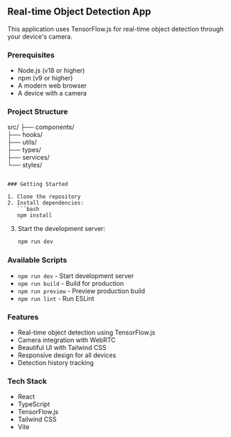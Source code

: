 ## Real-time Object Detection App

This application uses TensorFlow.js for real-time object detection through your device's camera.

### Prerequisites

- Node.js (v18 or higher)
- npm (v9 or higher)
- A modern web browser
- A device with a camera

### Project Structure

src/
├── components/        
├── hooks/            
├── utils/           
├── types/           
├── services/      
└── styles/           
```

### Getting Started

1. Clone the repository
2. Install dependencies:
   ```bash
   npm install
   ```
3. Start the development server:
   ```bash
   npm run dev
   ```

### Available Scripts

- `npm run dev` - Start development server
- `npm run build` - Build for production
- `npm run preview` - Preview production build
- `npm run lint` - Run ESLint

### Features

- Real-time object detection using TensorFlow.js
- Camera integration with WebRTC
- Beautiful UI with Tailwind CSS
- Responsive design for all devices
- Detection history tracking

### Tech Stack

- React
- TypeScript
- TensorFlow.js
- Tailwind CSS
- Vite
